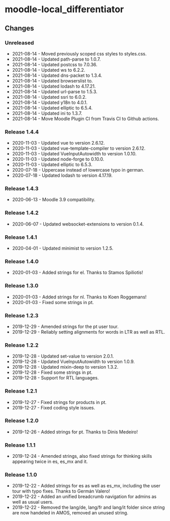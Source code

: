 moodle-local_differentiator
=========================

Changes
-------

### Unreleased

* 2021-08-14 - Moved previously scoped css styles to styles.css.
* 2021-08-14 - Updated path-parse to 1.0.7.
* 2021-08-14 - Updated postcss to 7.0.36.
* 2021-08-14 - Updated ws to 6.2.2.
* 2021-08-14 - Updated dns-packet to 1.3.4.
* 2021-08-14 - Updated browserslist to.
* 2021-08-14 - Updated lodash to 4.17.21.
* 2021-08-14 - Updated url-parse to 1.5.3.
* 2021-08-14 - Updated ssri to 6.0.2.
* 2021-08-14 - Updated y18n to 4.0.1.
* 2021-08-14 - Updated elliptic to 6.5.4.
* 2021-08-14 - Updated ini to 1.3.7.
* 2021-08-14 - Move Moodle Plugin CI from Travis CI to Github actions.

### Release 1.4.4

* 2020-11-03 - Updated vue to version 2.6.12.
* 2020-11-03 - Updated vue-template-compiler to version 2.6.12.
* 2020-11-03 - Updated VueInputAutowidth to version 1.0.10.
* 2020-11-03 - Updated node-forge to 0.10.0.
* 2020-11-03 - Updated elliptic to 6.5.3.
* 2020-07-18 - Uppercase instead of lowercase typo in german.
* 2020-07-18 - Updated lodash to version 4.17.19.

### Release 1.4.3

* 2020-06-13 - Moodle 3.9 compatibility.

### Release 1.4.2

* 2020-06-07 - Updated websocket-extensions to version 0.1.4.

### Release 1.4.1

* 2020-04-01 - Updated minimist to version 1.2.5.

### Release 1.4.0

* 2020-01-03 - Added strings for el. Thanks to Stamos Spiliotis!

### Release 1.3.0

* 2020-01-03 - Added strings for nl. Thanks to Koen Roggemans!
* 2020-01-03 - Fixed some strings in pt.

### Release 1.2.3

* 2019-12-29 - Amended strings for the pt user tour.
* 2019-12-29 - Reliably setting alignments for words in LTR as well as RTL.

### Release 1.2.2

* 2019-12-28 - Updated set-value to version 2.0.1.
* 2019-12-28 - Updated VueInputAutowidth to version 1.0.9.
* 2019-12-28 - Updated mixin-deep to version 1.3.2.
* 2019-12-28 - Fixed some strings in pt.
* 2019-12-28 - Support for RTL languages.

### Release 1.2.1

* 2019-12-27 - Fixed strings for products in pt.
* 2019-12-27 - Fixed coding style issues.

### Release 1.2.0

* 2019-12-26 - Added strings for pt. Thanks to Dinis Medeiro!

### Release 1.1.1

* 2019-12-24 - Amended strings, also fixed strings for thinking skills appearing twice in es, es_mx and it.

### Release 1.1.0

* 2019-12-22 - Added strings for es as well as es_mx, including the user tour with typo fixes. Thanks to Germán Valero!
* 2019-12-22 - Added an unified breadcrumb navigation for admins as well as usual users.
* 2019-12-22 - Removed the lang/de, lang/fr and lang/it folder since string are now handeled in AMOS, removed an unused string.
